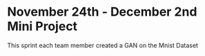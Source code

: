 # November 24th - December 2nd Mini Project
This sprint each team member created a GAN on the Mnist Dataset
